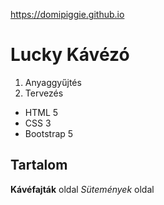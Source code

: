 https://domipiggie.github.io

# Lucky Kávézó
1. Anyaggyűjtés
2. Tervezés

* HTML 5
* CSS 3
* Bootstrap 5

## Tartalom
**Kávéfajták** oldal
_Sütemények_ oldal
